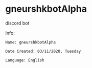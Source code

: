# gneurshkbotAlpha
discord bot

Info:

    Name: gneurshkbotAlpha

    Date Created: 03/11/2020, Tuesday

    Language: English
